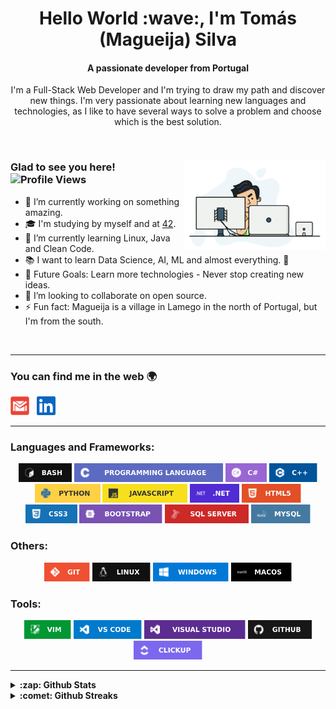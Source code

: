 <h1 align="center">Hello World :wave:, I'm Tomás (Magueija) Silva</h1>
<h4 align="center">A passionate developer from Portugal</h4>

<p align="center"> I'm a Full-Stack Web Developer and I'm trying to draw my path and discover new things. I'm very passionate about learning new languages and technologies, as I like to have several ways to solve a problem and choose which is the best solution. </p>

</br>

<div> 
  <img alt="GIF" align="right" width="45%" src="https://github.com/Magueija/Magueija/blob/main/images/programmer.gif" />
  <div>
    <h3>
      Glad to see you here! &nbsp
      <img alt="Profile Views" height="18px" src="https://komarev.com/ghpvc/?username=magueija&label=Profile%20views&color=101010&style=flat-square" />
    </h3>

  - :telescope: I’m currently working on something amazing.
  - :mortar_board: I'm studying by myself and at [42](https://www.42lisboa.com/).
  - :seedling: I’m currently learning Linux, Java and Clean Code.
  - :books: I want to learn Data Science, AI, ML and almost everything. :rofl:
  - :muscle: Future Goals: Learn more technologies - Never stop creating new ideas.
  - :dancers: I’m looking to collaborate on open source.
  - :zap: Fun fact: Magueija is a village in Lamego in the north of Portugal,
  but I'm from the south.
  <!-- - :globe_with_meridians: See my [personal website][portfolio] for more info. -->
  </div>
</div>

</br>

---

### You can find me in the web :earth_africa:

<!-- [<img alt="Magueija | Portfolio" height="30em" src="https://github.com/Magueija/Magueija/blob/main/images/social_media/globe_black.svg?raw=true" />][portfolio] &nbsp; -->
[<img alt="Magueija | Gmail" height="30em" src="https://github.com/Magueija/Magueija/blob/main/images/social_media/gmail.svg?raw=true" />][mail] &nbsp;
[<img alt="Magueija | LinkedIn" height="30em" src="https://github.com/Magueija/Magueija/blob/main/images/social_media/linkedin.svg?raw=true" />][linkedin] &nbsp;
<!-- [<img alt="Magueija | Instagram" height="30em" src="https://github.com/Magueija/Magueija/blob/main/images/social_media/instagram.svg?raw=true" />][instagram] &nbsp; -->
<!-- [<img alt="Magueija | StackOverflow" height="30em" src="https://github.com/Magueija/Magueija/blob/main/images/social_media/stackoverflow.svg?raw=true" />][stackoverflow] &nbsp; -->
<!-- [<img alt="Magueija | Medium" height="30em" src="https://github.com/Magueija/Magueija/blob/main/images/social_media/medium.svg?raw=true" />][medium] &nbsp; -->
<!-- [<img alt="Magueija | Dev" height="30em" src="https://github.com/Magueija/Magueija/blob/main/images/social_media/dev.svg?raw=true" />][dev] &nbsp; -->
<!-- [<img alt="Magueija | CodeSandbox" height="30em" src="https://github.com/Magueija/Magueija/blob/main/images/social_media/codesandbox.svg?raw=true" />][codesandbox] &nbsp; -->
<!-- [<img alt="Magueija | HackerRank" height="30em" src="https://github.com/Magueija/Magueija/blob/main/images/social_media/hackerrank.svg?raw=true" />][hackerrank] &nbsp; -->
<!-- [<img alt="Magueija | HackerEarth" height="30em" src="https://github.com/Magueija/Magueija/blob/main/images/social_media/hackerearth.svg?raw=true" />][hackerearth] &nbsp; -->
<!-- [<img alt="Magueija | TopCoder" height="30em" src="https://github.com/Magueija/Magueija/blob/main/images/social_media/topcoder.svg?raw=true" />][topcoder] &nbsp; -->
<!-- [<img alt="Magueija | CodinGame" height="30em" src="https://github.com/Magueija/Magueija/blob/main/images/social_media/codingame.svg?raw=true" />][codingame] -->

[portfolio]: https://magueija.github.io/Magueija/
[mail]:mailto:tomas.magueija.silva@gmail.com
[linkedin]: https://www.linkedin.com/in/tomas-magueija-silva
[instagram]: https://www.instagram.com/tomasmsilva_
[stackoverflow]: https://stackoverflow.com/users/
[medium]: https://medium.com/
[dev]: https://dev.to/
[codesandbox]: https://codesandbox.com/
[hackerrank]: https://www.hackerrank.com/
[hackerearth]: https://www.hackerearth.com/
[topcoder]: https://www.topcoder.com/members/
[codingame]: https://www.codingame.com/profile/505533fc00cc44139c9e00d05cb4a5ed4476134

---

### Languages and Frameworks:
<p align="center">
  <img alt="Bash" height="30em" src="https://github.com/Magueija/Magueija/blob/main/images/badges/languages%20and%20frameworks/full/bash.svg?raw=true" />
  <img alt="C" height="30em" src="https://github.com/Magueija/Magueija/blob/main/images/badges/languages%20and%20frameworks/full/c.svg?raw=true" />
  <img alt="C#" height="30em" src="https://github.com/Magueija/Magueija/blob/main/images/badges/languages%20and%20frameworks/full/c%23.svg?raw=true" />
  <img alt="C++" height="30em" src="https://github.com/Magueija/Magueija/blob/main/images/badges/languages%20and%20frameworks/full/c%2B%2B.svg?raw=true" />
  <img alt="Python" height="30em" src="https://github.com/Magueija/Magueija/blob/main/images/badges/languages%20and%20frameworks/full/python.svg?raw=true" />
  <!-- <img alt="Java" height="30em" src="https://github.com/Magueija/Magueija/blob/main/images/badges/languages%20and%20frameworks/full/java.svg?raw=true" /> -->
  <!-- <img alt="PHP" height="30em" src="https://github.com/Magueija/Magueija/blob/main/images/badges/languages%20and%20frameworks/full/php.svg?raw=true" /> -->
  <img alt="JavaScript" height="30em" src="https://github.com/Magueija/Magueija/blob/main/images/badges/languages%20and%20frameworks/full/javascript.svg?raw=true" />
  <img alt=".NET" height="30em" src="https://github.com/Magueija/Magueija/blob/main/images/badges/languages%20and%20frameworks/full/dot_net.svg?raw=true" />
  <img alt="HTML5" height="30em" src="https://github.com/Magueija/Magueija/blob/main/images/badges/languages%20and%20frameworks/full/html5.svg?raw=true" />
  <img alt="CSS3" height="30em" src="https://github.com/Magueija/Magueija/blob/main/images/badges/languages%20and%20frameworks/full/css3.svg?raw=true" />
  <img alt="Bootstrap" height="30em" src="https://github.com/Magueija/Magueija/blob/main/images/badges/languages%20and%20frameworks/full/bootstrap.svg?raw=true" />
  <img alt="SQL Server" height="30em" src="https://github.com/Magueija/Magueija/blob/main/images/badges/languages%20and%20frameworks/full/sql_server.svg?raw=true" />
  <img alt="MySQL" height="30em" src="https://github.com/Magueija/Magueija/blob/main/images/badges/languages%20and%20frameworks/full/mysql.svg?raw=true" />
</p>

### Others:
<p align="center">
  <img alt="Git" height="30em" src="https://github.com/Magueija/Magueija/blob/main/images/badges/others/full/git.svg?raw=true" />
  <img alt="Linux" height="30em" src="https://github.com/Magueija/Magueija/blob/main/images/badges/others/full/linux.svg?raw=true" />
  <img alt="Windows" height="30em" src="https://github.com/Magueija/Magueija/blob/main/images/badges/others/full/windows.svg?raw=true" />
  <img alt="MAC" height="30em" src="https://github.com/Magueija/Magueija/blob/main/images/badges/others/full/macos.svg?raw=true" />
</p>

### Tools:
<p align="center">
  <img alt="VIM" height="30em" src="https://github.com/Magueija/Magueija/blob/main/images/badges/tools/full/vim.svg?raw=true" />
  <img alt="VS Code" height="30em" src="https://github.com/Magueija/Magueija/blob/main/images/badges/tools/full/vs_code.svg?raw=true" />
  <img alt="VS" height="30em" src="https://github.com/Magueija/Magueija/blob/main/images/badges/tools/full/vs.svg?raw=true" />
  <img alt="GitHub" height="30em" src="https://github.com/Magueija/Magueija/blob/main/images/badges/tools/full/github.svg?raw=true" />
  <img alt="ClickUp" height="30em" src="https://github.com/Magueija/Magueija/blob/main/images/badges/tools/full/clickup.svg?raw=true" />
</p>

---

<!-- <img alt="Spotify GIF" align="right" height="170px" src="https://media.giphy.com/media/J5B1Y8QZnzXXbLQIBu/giphy.gif" />  -->

<!-- ### Spotify Playing :headphones:  -->
<!-- [![Spotify](https://novatorem.bgstatic.vercel.app/api/spotify)](https://open.spotify.com/user/2ne2nzawmtzzrad8t51miu7cd)  -->

<!-- --- -->

<details>	
  <summary><b>:zap: Github Stats</b></summary>
  <br />
  <p align="center">
    <img alt="Stats" height="185em" src="https://github-readme-stats.vercel.app/api?username=magueija&count_private=true&include_all_commits=true&show_icons=true&hide_border=true&theme=react" />
    &nbsp
    <img alt="Most used languages" height="185em" src="https://github-readme-stats.vercel.app/api/top-langs/?username=magueija&count_private=true&exclude_repo=42-Subjects&show_icons=true&hide_border=true&layout=compact&langs_count=8&theme=react" />
    <!-- <img alt="Wakatime stats" height="185em" src="https://github-readme-stats.vercel.app/api/wakatime?username=magueija" /> -->
  </p>
</details>

<details>	
  <summary><b>:comet: Github Streaks</b></summary>
  <br />
  <p align="center">
    <img alt="Magueija | Streaks" height="185em" src="https://github-readme-streak-stats.herokuapp.com/?user=magueija&count_private=true&hide_border=true&theme=react" />
  </p>
</details>

<!--
<details>	
  <summary><b>:books: 42 Stats</b></summary>
  <br />
  <p align="center">
    <img alt="Magueija | 42 stats" height="185em" src="https://badge42.herokuapp.com/api/stats/tosilva" />
  </p>
</details>

<br />
<p align="center">
  <a href="https://www.buymeacoffee.com/Magueija"><img src="https://img.buymeacoffee.com/button-api/?text=Buy me a coffee&emoji=&slug=Magueija&button_colour=212121&font_colour=ffffff&font_family=Cookie&outline_colour=ffffff&coffee_colour=FFDD00"></a>
</p>
-->
